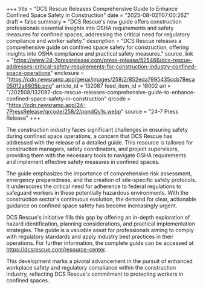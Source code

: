 +++
title = "DCS Rescue Releases Comprehensive Guide to Enhance Confined Space Safety in Construction"
date = "2025-08-02T07:00:26Z"
draft = false
summary = "DCS Rescue's new guide offers construction professionals essential insights into OSHA requirements and safety measures for confined spaces, addressing the critical need for regulatory compliance and worker safety."
description = "DCS Rescue releases a comprehensive guide on confined space safety for construction, offering insights into OSHA compliance and practical safety measures."
source_link = "https://www.24-7pressrelease.com/press-release/525466/dcs-rescue-addresses-critical-safety-requirements-for-construction-industry-confined-space-operations"
enclosure = "https://cdn.newsramp.app/genai/images/258/2/852eda7995435ccb78eca05012a6605b.png"
article_id = 132087
feed_item_id = 18002
url = "/202508/132087-dcs-rescue-releases-comprehensive-guide-to-enhance-confined-space-safety-in-construction"
qrcode = "https://cdn.newsramp.app/24-7PressRelease/qrcode/258/2/pondQy1s.webp"
source = "24-7 Press Release"
+++

<p>The construction industry faces significant challenges in ensuring safety during confined space operations, a concern that DCS Rescue has addressed with the release of a detailed guide. This resource is tailored for construction managers, safety coordinators, and project supervisors, providing them with the necessary tools to navigate OSHA requirements and implement effective safety measures in confined spaces.</p><p>The guide emphasizes the importance of comprehensive risk assessment, emergency preparedness, and the creation of site-specific safety protocols. It underscores the critical need for adherence to federal regulations to safeguard workers in these potentially hazardous environments. With the construction sector's continuous evolution, the demand for clear, actionable guidance on confined space safety has become increasingly urgent.</p><p>DCS Rescue's initiative fills this gap by offering an in-depth exploration of hazard identification, planning considerations, and practical implementation strategies. The guide is a valuable asset for professionals aiming to comply with regulatory standards and apply industry best practices in their operations. For further information, the complete guide can be accessed at <a href='https://dcsrescue.com/resource-center' rel='nofollow' target='_blank'>https://dcsrescue.com/resource-center</a>.</p><p>This development marks a pivotal advancement in the pursuit of enhanced workplace safety and regulatory compliance within the construction industry, reflecting DCS Rescue's commitment to protecting workers in confined spaces.</p>
